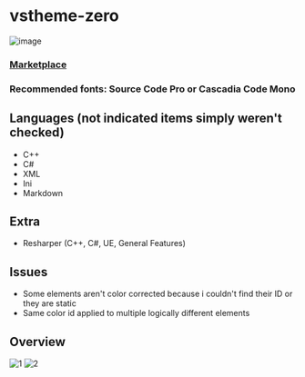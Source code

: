 # vstheme-zero 
![image](https://i.imgur.com/9pLrdxt.png)
### [Marketplace](https://marketplace.visualstudio.com/items?itemName=AgitoReiKen.zerovstheme)

### Recommended fonts: Source Code Pro or Cascadia Code Mono
 
## Languages (not indicated items simply weren't checked)
- C++
- C#
- XML
- Ini
- Markdown

## Extra
- Resharper (C++, C#, UE, General Features)

## Issues
- Some elements aren't color corrected because i couldn't find their ID or they are static
- Same color id applied to multiple logically different elements

## Overview
![1](https://i.imgur.com/r6bTXNX.jpg)
![2](https://i.imgur.com/QGkHo4j.jpg)
